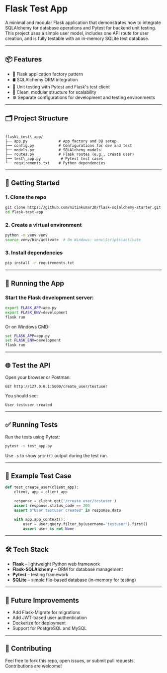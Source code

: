 # Flask Test App

A minimal and modular Flask application that demonstrates how to integrate SQLAlchemy for database operations and Pytest for backend unit testing. This project uses a simple user model, includes one API route for user creation, and is fully testable with an in-memory SQLite test database.

---

## 📦 Features

- 🐍 Flask application factory pattern  
- 🛢 SQLAlchemy ORM integration  
- 🧪 Unit testing with Pytest and Flask's test client  
- 🧩 Clean, modular structure for scalability  
- ⚙️ Separate configurations for development and testing environments

---

## 🗂 Project Structure

```

flask\_test\_app/
├── app.py              # App factory and DB setup
├── config.py           # Configurations for dev and test
├── models.py           # SQLAlchemy models
├── routes.py           # Flask routes (e.g., create user)
├── test\_app.py         # Pytest test cases
└── requirements.txt    # Python dependencies

````

---

## 🚀 Getting Started

### 1. Clone the repo

```bash
git clone https://github.com/nitinkumar30/flask-sqlalchemy-starter.git
cd flask-test-app
````

### 2. Create a virtual environment

```bash
python -m venv venv
source venv/bin/activate  # On Windows: venv\Scripts\activate
```

### 3. Install dependencies

```bash
pip install -r requirements.txt
```

---

## 🔧 Running the App

### Start the Flask development server:

```bash
export FLASK_APP=app.py
export FLASK_ENV=development
flask run
```

Or on Windows CMD:

```cmd
set FLASK_APP=app.py
set FLASK_ENV=development
flask run
```

---

## 🌐 Test the API

Open your browser or Postman:

```
GET http://127.0.0.1:5000/create_user/testuser
```

You should see:

```
User testuser created
```

---

## ✅ Running Tests

Run the tests using Pytest:

```bash
pytest -s test_app.py
```

Use `-s` to show `print()` output during the test run.

---

## 📄 Example Test Case

```python
def test_create_user(client_app):
    client, app = client_app

    response = client.get('/create_user/testuser')
    assert response.status_code == 200
    assert b"User testuser created" in response.data

    with app.app_context():
        user = User.query.filter_by(username='testuser').first()
        assert user is not None
```

---

## 🛠 Tech Stack

* **Flask** – lightweight Python web framework
* **Flask-SQLAlchemy** – ORM for database management
* **Pytest** – testing framework
* **SQLite** – simple file-based database (in-memory for testing)

---

## 🧩 Future Improvements

* Add Flask-Migrate for migrations
* Add JWT-based user authentication
* Dockerize for deployment
* Support for PostgreSQL and MySQL

---


## 🤝 Contributing

Feel free to fork this repo, open issues, or submit pull requests. Contributions are welcome!

